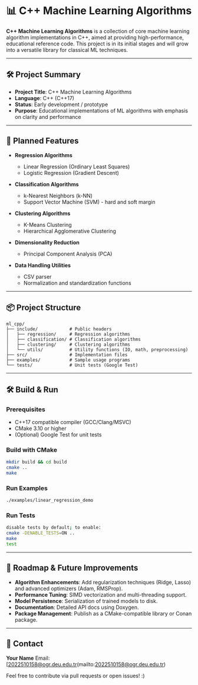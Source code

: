 # 📊 C++ Machine Learning Algorithms

**C++ Machine Learning Algorithms** is a collection of core machine learning algorithm implementations in C++, aimed at providing high-performance, educational reference code. This project is in its initial stages and will grow into a versatile library for classical ML techniques.

---

## 🛠 Project Summary

* **Project Title**: C++ Machine Learning Algorithms
* **Language**: C++ (C++17)
* **Status**: Early development / prototype
* **Purpose**: Educational implementations of ML algorithms with emphasis on clarity and performance

---

## 🚀 Planned Features

* **Regression Algorithms**

  * Linear Regression (Ordinary Least Squares)
  * Logistic Regression (Gradient Descent)

* **Classification Algorithms**

  * k-Nearest Neighbors (k-NN)
  * Support Vector Machine (SVM) - hard and soft margin

* **Clustering Algorithms**

  * K-Means Clustering
  * Hierarchical Agglomerative Clustering

* **Dimensionality Reduction**

  * Principal Component Analysis (PCA)

* **Data Handling Utilities**

  * CSV parser
  * Normalization and standardization functions

---

## 📦 Project Structure

```text
ml_cpp/
├── include/            # Public headers
│   ├── regression/     # Regression algorithms
│   ├── classification/ # Classification algorithms
│   ├── clustering/     # Clustering algorithms
│   └── utils/          # Utility functions (IO, math, preprocessing)
├── src/                # Implementation files
├── examples/           # Sample usage programs
└── tests/              # Unit tests (Google Test)
```

---

## 🛠 Build & Run

### Prerequisites

* C++17 compatible compiler (GCC/Clang/MSVC)
* CMake 3.10 or higher
* (Optional) Google Test for unit tests

### Build with CMake

```bash
mkdir build && cd build
cmake ..
make
```

### Run Examples

```bash
./examples/linear_regression_demo
```

### Run Tests

```bash
disable tests by default; to enable:
cmake -DENABLE_TESTS=ON ..
make
test
```

---

## 🔮 Roadmap & Future Improvements

* **Algorithm Enhancements**: Add regularization techniques (Ridge, Lasso) and advanced optimizers (Adam, RMSProp).
* **Performance Tuning**: SIMD vectorization and multi-threading support.
* **Model Persistence**: Serialization of trained models to disk.
* **Documentation**: Detailed API docs using Doxygen.
* **Package Management**: Publish as a CMake-compatible library or Conan package.

---

## 📧 Contact

**Your Name**
Email: [2022510158@ogr.deu.edu.tr(mailto:2022510158@ogr.deu.edu.tr)

Feel free to contribute via pull requests or open issues! :)
